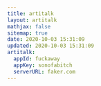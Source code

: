 ```yaml
---
title: artitalk
layout: artitalk
mathjax: false
sitemap: true
date: 2020-10-03 15:31:09
updated: 2020-10-03 15:31:09
artitalk: 
  appId: fuckaway
  appKey: sonofabitch
  serverURL: faker.com
---
```

